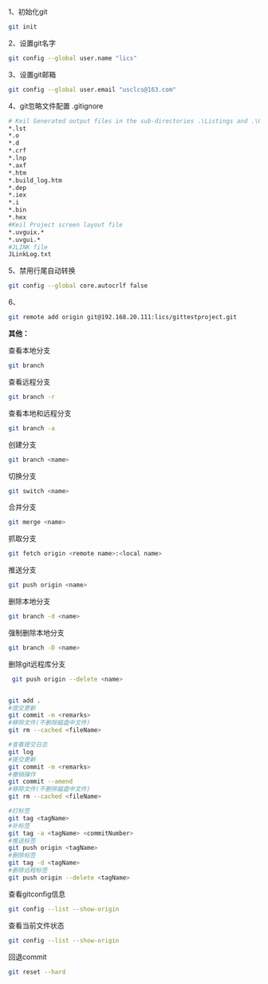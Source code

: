 1、初始化git

```bash
git init
```

2、设置git名字

```bash
git config --global user.name "lics"
```

3、设置git邮箱

```bash
git config --global user.email "usclcs@163.com"
```

4、git忽略文件配置  .gitignore

```bash
# Keil Generated output files in the sub-directories .\Listings and .\Objects
*.lst
*.o
*.d
*.crf
*.lnp
*.axf
*.htm
*.build_log.htm
*.dep
*.iex
*.i
*.bin
*.hex
#Keil Project screen layout file
*.uvguix.*
*.uvgui.*
#JLINK file
JLinkLog.txt
```

5、禁用行尾自动转换

```bash
git config --global core.autocrlf false
```



6、

```bash
git remote add origin git@192.168.20.111:lics/gittestproject.git
```



**其他：**

查看本地分支 

```bash
git branch
```

查看远程分支 

```bash
git branch -r
```

查看本地和远程分支 

```bash
git branch -a
```



创建分支

```bash
git branch <name>
```

切换分支

```bash
git switch <name>
```

合并分支

```bash
git merge <name>
```

抓取分支

```bash
git fetch origin <remote name>:<local name>
```

推送分支

```bash
git push origin <name>
```



删除本地分支

```bash
git branch -d <name>
```

强制删除本地分支

```bash
git branch -D <name>
```

删除git远程库分支

```bash
 git push origin --delete <name>
```





```bash

git add .
#提交更新
git commit -m <remarks>
#移除文件(不删除磁盘中文件)
git rm --cached <fileName>

```





```bash
#查看提交日志
git log
#提交更新
git commit -m <remarks>
#撤销操作
git commit --amend
#移除文件(不删除磁盘中文件)
git rm --cached <fileName>

```





```bash
#打标签
git tag <tagName>
#补标签
git tag -a <tagName> <commitNumber>
#推送标签
git push origin <tagName>
#删除标签
git tag -d <tagName>
#删除远程标签
git push origin --delete <tagName>
```





查看gitconfig信息

```bash
git config --list --show-origin  
```

查看当前文件状态

```bash
git config --list --show-origin  
```



回退commit

```bash
git reset --hard 
```

